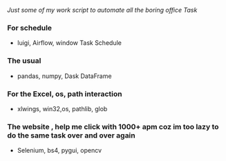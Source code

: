 *Just some of my work script to automate all the boring office Task*

### For schedule 
- luigi, Airflow, window Task Schedule 
### The usual 
- pandas, numpy, Dask DataFrame 
### For the Excel, os, path interaction
- xlwings, win32,os, pathlib, glob
### The website , help me click with 1000+ apm coz im too lazy to do the same task over and over again
- Selenium, bs4, pygui, opencv 
